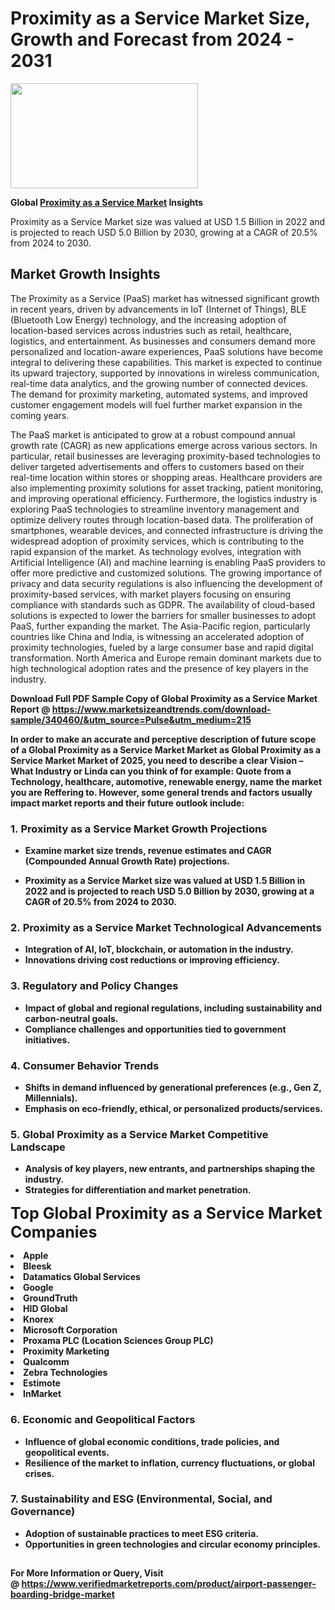 <H1>Proximity as a Service Market Size, Growth and Forecast from 2024 - 2031</H1><img class="aligncenter size-medium wp-image-584254" src="https://thirdeyenews.in/wp-content/uploads/2024/09/Global-Market-Research-300x168.jpeg" alt="" width="300" height="168" /><p><strong>Global&nbsp;<a href="https://www.marketsizeandtrends.com/download-sample/340460/&amp;utm_source=Pulse&amp;utm_medium=215">Proximity as a Service Market</a> Insights</strong></p><p>Proximity as a Service Market size was valued at USD 1.5 Billion in 2022 and is projected to reach USD 5.0 Billion by 2030, growing at a CAGR of 20.5% from 2024 to 2030.</p><p><h2>Market Growth Insights</h2> <p>The Proximity as a Service (PaaS) market has witnessed significant growth in recent years, driven by advancements in IoT (Internet of Things), BLE (Bluetooth Low Energy) technology, and the increasing adoption of location-based services across industries such as retail, healthcare, logistics, and entertainment. As businesses and consumers demand more personalized and location-aware experiences, PaaS solutions have become integral to delivering these capabilities. This market is expected to continue its upward trajectory, supported by innovations in wireless communication, real-time data analytics, and the growing number of connected devices. The demand for proximity marketing, automated systems, and improved customer engagement models will fuel further market expansion in the coming years.</p> <p><strong></strong></p> <p>The PaaS market is anticipated to grow at a robust compound annual growth rate (CAGR) as new applications emerge across various sectors. In particular, retail businesses are leveraging proximity-based technologies to deliver targeted advertisements and offers to customers based on their real-time location within stores or shopping areas. Healthcare providers are also implementing proximity solutions for asset tracking, patient monitoring, and improving operational efficiency. Furthermore, the logistics industry is exploring PaaS technologies to streamline inventory management and optimize delivery routes through location-based data. The proliferation of smartphones, wearable devices, and connected infrastructure is driving the widespread adoption of proximity services, which is contributing to the rapid expansion of the market. As technology evolves, integration with Artificial Intelligence (AI) and machine learning is enabling PaaS providers to offer more predictive and customized solutions. The growing importance of privacy and data security regulations is also influencing the development of proximity-based services, with market players focusing on ensuring compliance with standards such as GDPR. The availability of cloud-based solutions is expected to lower the barriers for smaller businesses to adopt PaaS, further expanding the market. The Asia-Pacific region, particularly countries like China and India, is witnessing an accelerated adoption of proximity technologies, fueled by a large consumer base and rapid digital transformation. North America and Europe remain dominant markets due to high technological adoption rates and the presence of key players in the industry. <p><strong></p><p><span class=""><strong>Download Full PDF Sample Copy of Global Proximity as a Service Market Report</strong> @ <a href="https://www.marketsizeandtrends.com/download-sample/340460/&amp;utm_source=Pulse&amp;utm_medium=215" target="_blank">https://www.marketsizeandtrends.com/download-sample/340460/&amp;utm_source=Pulse&amp;utm_medium=215</a></span></p><p>In order to make an accurate and perceptive description of future scope of a Global&nbsp;Proximity as a Service Market Market as Global&nbsp;Proximity as a Service Market Market of 2025, you need to describe a clear Vision &ndash; What Industry or Linda can you think of for example: Quote from a Technology, healthcare, automotive, renewable energy, name the market you are Reffering to. However, some general trends and factors usually impact market reports and their future outlook include:</p><h3>1.&nbsp;<strong>Proximity as a Service Market Growth Projections</strong></h3><ul><li>Examine market size trends, revenue estimates and CAGR (Compounded Annual Growth Rate) projections.</li><li><p>Proximity as a Service Market size was valued at USD 1.5 Billion in 2022 and is projected to reach USD 5.0 Billion by 2030, growing at a CAGR of 20.5% from 2024 to 2030.</p></li></ul><h3>2.&nbsp;<strong>Proximity as a Service Market Technological Advancements</strong></h3><ul><li>Integration of AI, IoT, blockchain, or automation in the industry.</li><li>Innovations driving cost reductions or improving efficiency.</li></ul><h3>3.&nbsp;<strong>Regulatory and Policy Changes</strong></h3><ul><li>Impact of global and regional regulations, including sustainability and carbon-neutral goals.</li><li>Compliance challenges and opportunities tied to government initiatives.</li></ul><h3>4.&nbsp;<strong>Consumer Behavior Trends</strong></h3><ul><li>Shifts in demand influenced by generational preferences (e.g., Gen Z, Millennials).</li><li>Emphasis on eco-friendly, ethical, or personalized products/services.</li></ul><h3>5.&nbsp;<strong>Global Proximity as a Service Market Competitive Landscape</strong></h3><ul><li>Analysis of key players, new entrants, and partnerships shaping the industry.</li><li>Strategies for differentiation and market penetration.</li></ul><p data-pm-slice="1 1 []"><span style="color: inherit; font-family: inherit; font-size: 25px;">Top Global Proximity as a Service Market Companies</span></p><div class="" data-test-id=""><p><li>Apple</li><li> Bleesk</li><li> Datamatics Global Services</li><li> Google</li><li> GroundTruth</li><li> HID Global</li><li> Knorex</li><li> Microsoft Corporation</li><li> Proxama PLC (Location Sciences Group PLC)</li><li> Proximity Marketing</li><li> Qualcomm</li><li> Zebra Technologies</li><li> Estimote</li><li> InMarket</li></p></div><h3>6.&nbsp;<strong>Economic and Geopolitical Factors</strong></h3><ul><li>Influence of global economic conditions, trade policies, and geopolitical events.</li><li>Resilience of the market to inflation, currency fluctuations, or global crises.</li></ul><h3>7.&nbsp;<strong>Sustainability and ESG (Environmental, Social, and Governance)</strong></h3><ul><li>Adoption of sustainable practices to meet ESG criteria.</li><li>Opportunities in green technologies and circular economy principles.</li></ul><h2><strong style="font-size: 14px;">For More Information or Query, Visit @&nbsp;</strong><a style="background-color: #ffffff; font-size: 14px;" href="https://www.marketsizeandtrends.com/report/proximity-as-a-service-market/" target="_blank">https://www.verifiedmarketreports.com/product/airport-passenger-boarding-bridge-market</a></h2>
